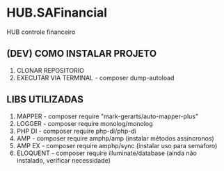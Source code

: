 # HUB.SAFinancial
HUB controle financeiro

## (DEV) COMO INSTALAR PROJETO
1. CLONAR REPOSITORIO
2. EXECUTAR VIA TERMINAL - composer dump-autoload

## LIBS UTILIZADAS
1. MAPPER - composer require "mark-gerarts/auto-mapper-plus"
2. LOGGER - composer require monolog/monolog
3. PHP DI - composer require php-di/php-di
4. AMP - composer require amphp/amp (instalar métodos assincronos)
5. AMP EX - composer require amphp/sync (instalar uso para semaforo)
6. ELOQUENT - composer require illuminate/database (ainda não instalado, verificar necessidade)